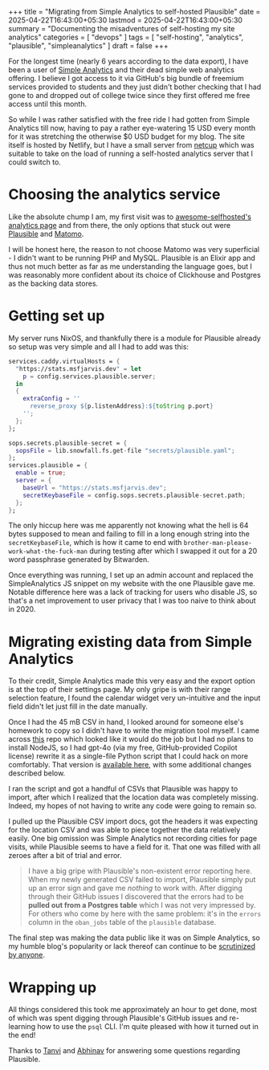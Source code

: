 +++
title = "Migrating from Simple Analytics to self-hosted Plausible"
date = 2025-04-22T16:43:00+05:30
lastmod = 2025-04-22T16:43:00+05:30
summary = "Documenting the misadventures of self-hosting my site analytics"
categories = [ "devops" ]
tags = [ "self-hosting", "analytics", "plausible", "simpleanalytics" ]
draft = false
+++

For the longest time (nearly 6 years according to the data export), I have been a user of [Simple Analytics](https://www.simpleanalytics.com/) and their dead simple web analytics offering. I believe I got access to it via GitHub's big bundle of freemium services provided to students and they just didn't bother checking that I had gone to and dropped out of college twice since they first offered me free access until this month.

So while I was rather satisfied with the free ride I had gotten from Simple Analytics till now, having to pay a rather eye-watering 15 USD every month for it was stretching the otherwise $0 USD budget for my blog. The site itself is hosted by Netlify, but I have a small server from [netcup](https://netcup.de) which was suitable to take on the load of running a self-hosted analytics server that I could switch to.

# Choosing the analytics service

Like the absolute chump I am, my first visit was to [awesome-selfhosted's analytics page](https://awesome-selfhosted.net/tags/analytics.html) and from there, the only options that stuck out were [Plausible](https://plausible.io) and [Matomo](https://matomo.org/).

I will be honest here, the reason to not choose Matomo was very superficial - I didn't want to be running PHP and MySQL. Plausible is an Elixir app and thus not much better as far as me understanding the language goes, but I was reasonably more confident about its choice of Clickhouse and Postgres as the backing data stores.

# Getting set up

My server runs NixOS, and thankfully there is a module for Plausible already so setup was very simple and all I had to add was this:

```nix
services.caddy.virtualHosts = {
  "https://stats.msfjarvis.dev" = let
    p = config.services.plausible.server;
  in
  {
    extraConfig = ''
      reverse_proxy ${p.listenAddress}:${toString p.port}
    '';
  };
};

sops.secrets.plausible-secret = {
  sopsFile = lib.snowfall.fs.get-file "secrets/plausible.yaml";
};
services.plausible = {
  enable = true;
  server = {
    baseUrl = "https://stats.msfjarvis.dev";
    secretKeybaseFile = config.sops.secrets.plausible-secret.path;
  };
};
```

The only hiccup here was me apparently not knowing what the hell is 64 bytes supposed to mean and failing to fill in a long enough string into the `secretKeybaseFile`, which is how it came to end with `brother-man-please-work-what-the-fuck-man` during testing after which I swapped it out for a 20 word passphrase generated by Bitwarden.

Once everything was running, I set up an admin account and replaced the SimpleAnalytics JS snippet on my website with the one Plausible gave me. Notable difference here was a lack of tracking for users who disable JS, so that's a net improvement to user privacy that I was too naive to think about in 2020.

# Migrating existing data from Simple Analytics

To their credit, Simple Analytics made this very easy and the export option is at the top of their settings page. My only gripe is with their range selection feature, I found the calendar widget very un-intuitive and the input field didn't let just fill in the date manually.

Once I had the 45 mB CSV in hand, I looked around for someone else's homework to copy so I didn't have to write the migration tool myself. I came across [this](https://github.com/magiobus/simpleanalytics-to-plausible-converter) repo which looked like it would do the job but I had no plans to install NodeJS, so I had gpt-4o (via my free, GitHub-provided Copilot license) rewrite it as a single-file Python script that I could hack on more comfortably. That version is [available here](https://git.msfjarvis.dev/msfjarvis/simpleanalytics-to-plausible), with some additional changes described below.

I ran the script and got a handful of CSVs that Plausible was happy to import, after which I realized that the location data was completely missing. Indeed, my hopes of not having to write any code were going to remain so.

I pulled up the Plausible CSV import docs, got the headers it was expecting for the location CSV and was able to piece together the data relatively easily. One big omission was Simple Analytics not recording cities for page visits, while Plausible seems to have a field for it. That one was filled with all zeroes after a bit of trial and error.

> I have a big gripe with Plausible's non-existent error reporting here. When my newly generated CSV failed to import, Plausible simply put up an error sign and gave me _nothing_ to work with. After digging through their GitHub issues I discovered that the errors had to be **pulled out from a Postgres table** which I was not very impressed by. For others who come by here with the same problem: it's in the `errors` column in the `oban_jobs` table of the `plausible` database.

The final step was making the data public like it was on Simple Analytics, so my humble blog's popularity or lack thereof can continue to be [scrutinized by anyone](https://stats.msfjarvis.dev/msfjarvis.dev).

# Wrapping up

All things considered this took me approximately an hour to get done, most of which was spent digging through Plausible's GitHub issues and re-learning how to use the `psql` CLI. I'm quite pleased with how it turned out in the end!

Thanks to [Tanvi](https://mastodon.social/@tanvibhakta) and [Abhinav](https://fantastic.earth/@abnv) for answering some questions regarding Plausible.
